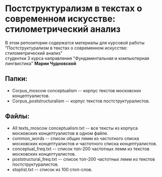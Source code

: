 # Постструктурализм в текстах о современном искусстве: стилометрический анализ
В этом репозитории содержатся материалы для курсовой работы "Постструктурализм в текстах о современном искусстве: стилометрический анализ"  
студентки 3 курса направления "Фундаментальная и компьютерная лингвистика" **Марии Чудновской**

## Папки: 
* Corpus_moscow conceptualism -- корпус текстов московских концептуалистов.
* Corpus_poststructuralism -- корпус текстов постструктуралистов.

## Файлы: 
* All texts_moscow conceptualism.txt -- все тексты из корпуса московских концептуалистов в одном файле.
* common_words -- список общих лемм из частотного списка московских концептуалистов и частотного списка концептуалистов.
* conceptual_freq.txt -- список топ-200 частотных лемм из текстов московских концептуалистов.
* poststructural_freq.txt -- список топ-200 частотных лемм из текстов постструктуралистов.
* stoplist.txt -- список из 100 стоп-слов.
